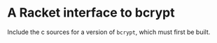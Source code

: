A Racket interface to bcrypt
===============================

Include the c sources for a version of `bcrypt`, which must first be built.

